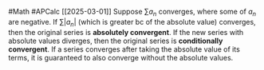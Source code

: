 #Math 
#APCalc 
[[2025-03-01]]
Suppose $\sum a_n$ converges, where some of $a_n$ are negative.
If $\sum |a_n|$ (which is greater bc of the absolute value) converges, then the original series is **absolutely convergent**.
If the new series with absolute values diverges, then the original series is **conditionally convergent**.
If a series converges after taking the absolute value of its terms, it is guaranteed to also converge without the absolute values.